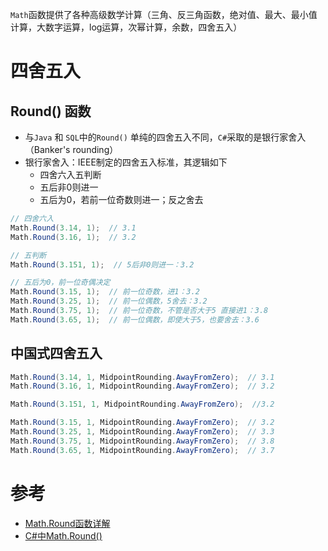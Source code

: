 `Math`函数提供了各种高级数学计算（三角、反三角函数，绝对值、最大、最小值计算，大数字运算，log运算，次幂计算，余数，四舍五入）

# 四舍五入
## Round() 函数
* 与`Java` 和 `SQL`中的`Round()` 单纯的四舍五入不同，`C#`采取的是银行家舍入（Banker's rounding）
* 银行家舍入：IEEE制定的四舍五入标准，其逻辑如下
  * 四舍六入五判断
  * 五后非0则进一
  * 五后为0，若前一位奇数则进一；反之舍去
```cs
// 四舍六入
Math.Round(3.14, 1);  // 3.1
Math.Round(3.16, 1);  // 3.2

// 五判断
Math.Round(3.151, 1);  // 5后非0则进一：3.2

// 五后为0，前一位奇偶决定
Math.Round(3.15, 1);  // 前一位奇数，进1：3.2
Math.Round(3.25, 1);  // 前一位偶数，5舍去：3.2
Math.Round(3.75, 1);  // 前一位奇数，不管是否大于5 直接进1：3.8
Math.Round(3.65, 1);  // 前一位偶数，即使大于5，也要舍去：3.6

```

## 中国式四舍五入
```cs
Math.Round(3.14, 1, MidpointRounding.AwayFromZero);  // 3.1
Math.Round(3.16, 1, MidpointRounding.AwayFromZero);  // 3.2

Math.Round(3.151, 1, MidpointRounding.AwayFromZero);  //3.2

Math.Round(3.15, 1, MidpointRounding.AwayFromZero);  // 3.2
Math.Round(3.25, 1, MidpointRounding.AwayFromZero);  // 3.3
Math.Round(3.75, 1, MidpointRounding.AwayFromZero);  // 3.8
Math.Round(3.65, 1, MidpointRounding.AwayFromZero);  // 3.7
```

# 参考
* [Math.Round函数详解](https://www.cnblogs.com/king0207/p/13941701.html)
* [C#中Math.Round()](https://blog.csdn.net/qq_39956202/article/details/107837263)